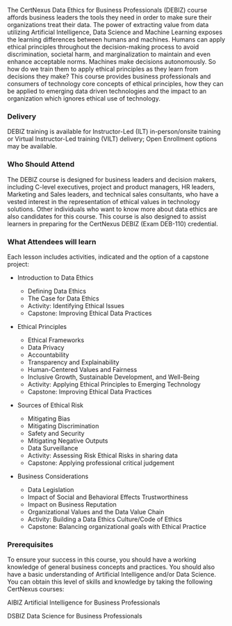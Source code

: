 <!-- DEBIZ-->

The CertNexus Data Ethics for Business Professionals (DEBIZ) course affords business leaders the tools they need in order to make sure their organizations treat their data. The power of extracting value from data utilizing Artificial Intelligence, Data Science and Machine Learning exposes the learning differences between humans and machines. Humans can apply ethical principles throughout the decision-making process to avoid discrimination, societal harm, and marginalization to maintain and even enhance acceptable norms. Machines make decisions autonomously. So how do we train them to apply ethical principles as they learn from decisions they make? This course provides business professionals and consumers of technology core concepts of ethical principles, how they can be applied to emerging data driven technologies and the impact to an organization which ignores ethical use of technology.


### Delivery

 DEBIZ training is available for Instructor-Led (ILT) in-person/onsite training or Virtual Instructor-Led training (VILT) delivery; Open Enrollment options may be available.


### Who Should Attend

The DEBIZ course is designed for business leaders and decision makers, including C-level executives, project and product managers, HR leaders, Marketing and Sales leaders, and technical sales consultants, who have a vested interest in the representation of ethical values in technology solutions. Other individuals who want to know more about data ethics are also candidates for this course. This course is also designed to assist learners in preparing for the CertNexus DEBIZ (Exam DEB-110) credential.


### What Attendees will learn

Each lesson includes activities, indicated and the option of a capstone project:

- Introduction to Data Ethics

  - Defining Data Ethics
  - The Case for Data Ethics
  - Activity: Identifying Ethical Issues
  - Capstone: Improving Ethical Data Practices

- Ethical Principles
  - Ethical Frameworks
  - Data Privacy
  - Accountability
  - Transparency and Explainability
  - Human-Centered Values and Fairness
  - Inclusive Growth, Sustainable Development, and Well-Being
  - Activity: Applying Ethical Principles to Emerging Technology
  - Capstone: Improving Ethical Data Practices

- Sources of Ethical Risk

  - Mitigating Bias
  - Mitigating Discrimination
  - Safety and Security
  - Mitigating Negative Outputs
  - Data Surveillance
  - Activity: Assessing Risk Ethical Risks in sharing data
  - Capstone: Applying professional critical judgement

- Business Considerations

  - Data Legislation
  - Impact of Social and Behavioral Effects Trustworthiness
  - Impact on Business Reputation
  - Organizational Values and the Data Value Chain
  - Activity: Building a Data Ethics Culture/Code of Ethics
  - Capstone: Balancing organizational goals with Ethical Practice


### Prerequisites


To ensure your success in this course, you should have a working knowledge of general business concepts and practices. You should also have a basic understanding of Artificial Intelligence and/or Data Science. You can obtain this level of skills and knowledge by taking the following CertNexus courses:

AIBIZ Artificial Intelligence for Business Professionals

DSBIZ Data Science for Business Professionals
